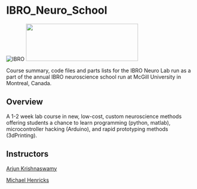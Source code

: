 # IBRO_Neuro_School
![IBRO](http://ibro.org/wp-content/uploads/2018/04/ibro_banner.png)
<img src="https://ibro.org/wp-content/uploads/2021/03/LOGO_young_IBRO-1280x480.jpg" width="300" height="100">

Course summary, code files and parts lists for the IBRO Neuro Lab run as a part of the annual IBRO neuroscience school run at McGill University in Montreal, Canada.

## Overview
A 1-2 week lab course in new, low-cost, custom neuroscience methods offering students a chance to learn programming (python, matlab), microcontroller hacking (Arduino), and rapid prototyping methods (3dPrinting). 

## Instructors
[Arjun Krishnaswamy](http://swamylab.com)

[Michael Henricks](http://www.hendrickslab.org/people.html)


